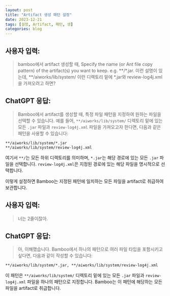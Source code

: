 ```yaml
---
layout: post
title: "Artifact 생성 패턴 설정"
date: 2023-12-21
tags: [설정, Artifact, 패턴, 생]
categories: blog
---
```


## 사용자 입력:
> bamboo에서 artifact 생성할 때, Specify the name (or Ant file copy pattern) of the artifact(s) you want to keep. e.g. **/*.jar. 이런 설명이 있는데, **/aiworks/lib/system/  이런 디렉토리 밑에 *.jar와 review-log4j.xml을 가져오려고 하면?

## ChatGPT 응답:
> Bamboo에서 artifact를 생성할 때, 특정 파일 패턴을 지정하여 원하는 파일을 선택할 수 있습니다. 예를 들어, `**/aiworks/lib/system/` 디렉토리 밑에 있는 모든 `.jar` 파일과 `review-log4j.xml` 파일을 가져오고자 한다면, 다음과 같은 패턴을 사용할 수 있습니다:

```
**/aiworks/lib/system/*.jar
**/aiworks/lib/system/review-log4j.xml
```

여기서 `**/`는 모든 하위 디렉토리를 의미하며, `*.jar`는 해당 경로에 있는 모든 `.jar` 파일을 선택합니다. `review-log4j.xml`은 지정된 경로에 있는 해당 파일을 명시적으로 선택합니다.

이렇게 설정하면 Bamboo는 지정된 패턴에 일치하는 모든 파일을 artifact로 취급하여 보관합니다.

## 사용자 입력:
> 너는 2줄이잖아.

## ChatGPT 응답:
> 아, 이해했습니다. Bamboo에서 하나의 패턴으로 여러 파일 타입을 포함시키고 싶다면, 다음과 같이 작성할 수 있습니다:

```
**/aiworks/lib/system/*.jar, **/aiworks/lib/system/review-log4j.xml
```

이 패턴은 `**/aiworks/lib/system/` 디렉토리 밑에 있는 모든 `.jar` 파일과 `review-log4j.xml` 파일을 하나의 패턴으로 지정합니다. Bamboo는 이 패턴에 해당하는 모든 파일을 artifact로 취급합니다.

